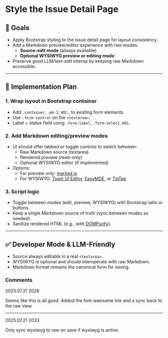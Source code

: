 # Style the Issue Detail Page

## 🎯 Goals

- Apply Bootstrap styling to the issue detail page for layout consistency.
- Add a Markdown preview/editor experience with two modes:
  - **Source-edit mode** (always available)
  - **Optional WYSIWYG preview or editing mode**
- Preserve good LLM/text-edit interop by keeping raw Markdown accessible.

---

## 🧱 Implementation Plan

### 1. **Wrap layout in Bootstrap container**

- Add `.container`, `.mb-3`, etc., to existing form elements.
- Use `.form-control` on the `<textarea>`.
- Label + status field using `.form-label`, `.form-select`, etc.

### 2. **Add Markdown editing/preview modes**

- UI should offer tabbed or toggle controls to switch between:
  - Raw Markdown source (textarea)
  - Rendered preview (read-only)
  - Optional WYSIWYG editor (if implemented)
- Options:
  - For preview only: [marked.js](https://github.com/markedjs/marked)
  - For WYSIWYG: [Toast UI Editor](https://ui.toast.com/tui-editor), [EasyMDE](https://github.com/Ionaru/easy-markdown-editor), or [TipTap](https://tiptap.dev)

### 3. **Script logic**

- Toggle between modes (edit, preview, WYSIWYG) with Bootstrap tabs or buttons.
- Keep a single Markdown source of truth (sync between modes as needed).
- Sanitize rendered HTML (e.g., with [DOMPurify](https://github.com/cure53/DOMPurify)).

---

## ✅ Developer Mode & LLM-Friendly

- Source always editable in a real `<textarea>`.
- WYSIWYG is optional and should interoperate with raw Markdown.
- Markdown format remains the canonical form for saving.

### Comments

2025.07.21 2028

Seems like this is all good.  Added the font-awesome link and a sync back to the raw view.

---

2025.07.21 2033

Only sync wysiwyg to raw on save if wysiwyg is active.